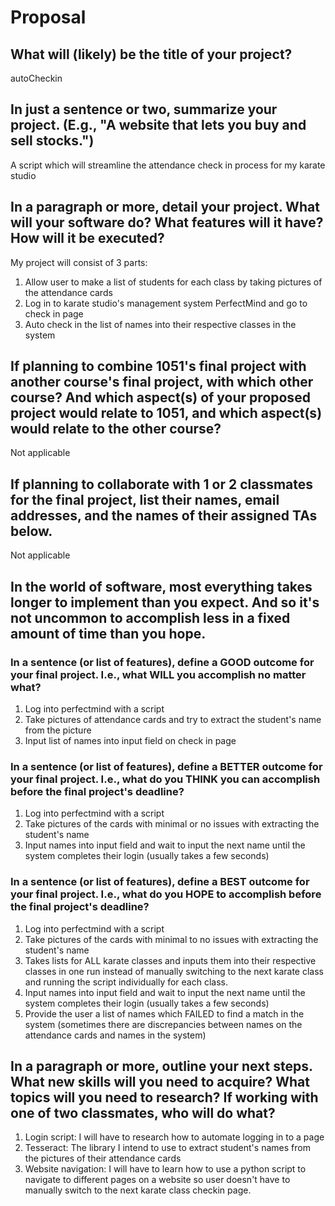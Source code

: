 # Proposal

## What will (likely) be the title of your project?

autoCheckin

## In just a sentence or two, summarize your project. (E.g., "A website that lets you buy and sell stocks.")

A script which will streamline the attendance check in process for my karate studio

## In a paragraph or more, detail your project. What will your software do? What features will it have? How will it be executed?

My project will consist of 3 parts:
1. Allow user to make a list of students for each class by taking pictures of the attendance cards
2. Log in to karate studio's management system PerfectMind and go to check in page
3. Auto check in the list of names into their respective classes in the system

## If planning to combine 1051's final project with another course's final project, with which other course? And which aspect(s) of your proposed project would relate to 1051, and which aspect(s) would relate to the other course?

Not applicable

## If planning to collaborate with 1 or 2 classmates for the final project, list their names, email addresses, and the names of their assigned TAs below.

Not applicable

## In the world of software, most everything takes longer to implement than you expect. And so it's not uncommon to accomplish less in a fixed amount of time than you hope.

### In a sentence (or list of features), define a GOOD outcome for your final project. I.e., what WILL you accomplish no matter what?

1. Log into perfectmind with a script
2. Take pictures of attendance cards and try to extract the student's name from the picture
3. Input list of names into input field on check in page

### In a sentence (or list of features), define a BETTER outcome for your final project. I.e., what do you THINK you can accomplish before the final project's deadline?

1. Log into perfectmind with a script
2. Take pictures of the cards with minimal or no issues with extracting the student's name
3. Input names into input field and wait to input the next name until the system completes their login (usually takes a few seconds)


### In a sentence (or list of features), define a BEST outcome for your final project. I.e., what do you HOPE to accomplish before the final project's deadline?

1. Log into perfectmind with a script
2. Take pictures of the cards with minimal to no issues with extracting the student's name
3. Takes lists for ALL karate classes and inputs them into their respective classes in one run instead of manually switching to the next karate class and running the script individually for each class. 
4. Input names into input field and wait to input the next name until the system completes their login (usually takes a few seconds)
5. Provide the user a list of names which FAILED to find a match in the system (sometimes there are discrepancies between names on the attendance cards and names in the system)

## In a paragraph or more, outline your next steps. What new skills will you need to acquire? What topics will you need to research? If working with one of two classmates, who will do what?

1. Login script: I will have to research how to automate logging in to a page
2. Tesseract: The library I intend to use to extract student's names from the pictures of their attendance cards
3. Website navigation: I will have to learn how to use a python script to navigate to different pages on a website so user doesn't have to manually switch to the next karate class checkin page.
